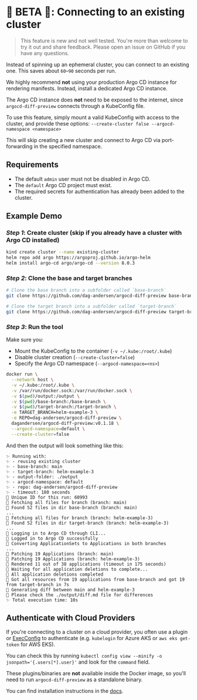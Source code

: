 # 🚧 BETA 🚧: Connecting to an existing cluster

> This feature is new and not well tested. You're more than welcome to try it out and share feedback. Please open an issue on GitHub if you have any questions. 

Instead of spinning up an ephemeral cluster, you can connect to an existing one. This saves about `60`–`90` seconds per run.

We highly recommend **not** using your production Argo CD instance for rendering manifests. Instead, install a dedicated Argo CD instance.

The Argo CD instance does **not** need to be exposed to the internet, since `argocd-diff-preview` connects through a KubeConfig file.

To use this feature, simply mount a valid KubeConfig with access to the cluster, and provide these options: `--create-cluster false --argocd-namespace <namespace>`

This will skip creating a new cluster and connect to Argo CD via port-forwarding in the specified namespace.

## Requirements

- The default `admin` user must not be disabled in Argo CD.
- The `default` Argo CD project must exist.
- The required secrets for authentication has already been added to the cluster.

## Example Demo

### _Step 1_: Create cluster (skip if you already have a cluster with Argo CD installed)
```bash
kind create cluster --name existing-cluster
helm repo add argo https://argoproj.github.io/argo-helm
helm install argo-cd argo/argo-cd --version 8.0.3
```


### _Step 2_: Clone the base and target branches
```bash
# Clone the base branch into a subfolder called `base-branch`
git clone https://github.com/dag-andersen/argocd-diff-preview base-branch --depth 1 -q 

# Clone the target branch into a subfolder called `target-branch`
git clone https://github.com/dag-andersen/argocd-diff-preview target-branch --depth 1 -q -b helm-example-3
```

### _Step 3_: Run the tool

Make sure you:
- Mount the KubeConfig to the container (`-v ~/.kube:/root/.kube`)
- Disable cluster creation (`--create-cluster=false`)
- Specify the Argo CD namespace (`--argocd-namespace=<ns>`)

```bash
docker run \
  --network host \
  -v ~/.kube:/root/.kube \
  -v /var/run/docker.sock:/var/run/docker.sock \
  -v $(pwd)/output:/output \
  -v $(pwd)/base-branch:/base-branch \
  -v $(pwd)/target-branch:/target-branch \
  -e TARGET_BRANCH=helm-example-3 \
  -e REPO=dag-andersen/argocd-diff-preview \
  dagandersen/argocd-diff-preview:v0.1.18 \
  --argocd-namespace=default \
  --create-cluster=false
```

And then the output will look something like this:

```
✨ Running with:
✨ - reusing existing cluster
✨ - base-branch: main
✨ - target-branch: helm-example-3
✨ - output-folder: ./output
✨ - argocd-namespace: default
✨ - repo: dag-andersen/argocd-diff-preview
✨ - timeout: 180 seconds
🔑 Unique ID for this run: 60993
🤖 Fetching all files for branch (branch: main)
🤖 Found 52 files in dir base-branch (branch: main)
...
🤖 Fetching all files for branch (branch: helm-example-3)
🤖 Found 52 files in dir target-branch (branch: helm-example-3)
...
🦑 Logging in to Argo CD through CLI...
🦑 Logged in to Argo CD successfully
🤖 Converting ApplicationSets to Applications in both branches
...
🤖 Patching 19 Applications (branch: main)
🤖 Patching 19 Applications (branch: helm-example-3)
🤖 Rendered 11 out of 38 applications (timeout in 175 seconds)
🧼 Waiting for all application deletions to complete...
🧼 All application deletions completed
🤖 Got all resources from 19 applications from base-branch and got 19 from target-branch in 7s
🔮 Generating diff between main and helm-example-3
🙏 Please check the ./output/diff.md file for differences
✨ Total execution time: 10s
```

## Authenticate with Cloud Providers

If you're connecting to a cluster on a cloud provider, you often use a plugin or [ExecConfig](https://kubernetes.io/docs/reference/config-api/kubeconfig.v1/#ExecConfig) to authenticate (e.g. `kubelogin` for Azure AKS or `aws eks get-token` for AWS EKS).

You can check this by running `kubectl config view --minify -o jsonpath='{.users[*].user}'` and look for the `command` field.

These plugins/binaries are **not** available inside the Docker image, so you'll need to run `argocd-diff-preview` as a standalone binary.

You can find installation instructions in the [docs](https://dag-andersen.github.io/argocd-diff-preview/installation/#__tabbed_1_2).
